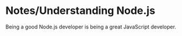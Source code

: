 # Notes/Understanding Node.js 

Being a good Node.js developer is being a great JavaScript developer.
